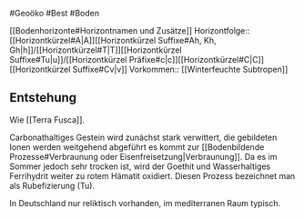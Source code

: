 #Geoöko #Best #Boden 

[[Bodenhorizonte#Horizontnamen und Zusätze]]
Horizontfolge:: [[Horizontkürzel#A|A]][[Horizontkürzel Suffixe#Ah, Kh, Gh|h]]/[[Horizontkürzel#T|T]][[Horizontkürzel Suffixe#Tu|u]]/[[Horizontkürzel Präfixe#c|c]][[Horizontkürzel#C|C]][[Horizontkürzel Suffixe#Cv|v]]
Vorkommen:: [[Winterfeuchte Subtropen]]

## Entstehung

Wie [[Terra Fusca]].

Carbonathaltiges Gestein wird zunächst stark verwittert, die gebildeten Ionen werden weitgehend abgeführt es kommt zur [[Bodenbildende Prozesse#Verbraunung oder Eisenfreisetzung|Verbraunung]]. Da es im Sommer jedoch sehr trocken ist, wird der Goethit und Wasserhaltiges Ferrihydrit weiter zu rotem Hämatit oxidiert. Diesen Prozess bezeichnet man als Rubefizierung (Tu).

In Deutschland nur reliktisch vorhanden, im mediterranen Raum typisch.